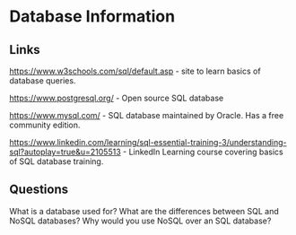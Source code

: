 # Database Information

## Links

https://www.w3schools.com/sql/default.asp - site to learn basics of database queries.

https://www.postgresql.org/ - Open source SQL database

https://www.mysql.com/ - SQL database maintained by Oracle.  Has a free community edition.

https://www.linkedin.com/learning/sql-essential-training-3/understanding-sql?autoplay=true&u=2105513 - LinkedIn Learning course covering basics of SQL database training.


## Questions

What is a database used for?
What are the differences between SQL and NoSQL databases?
Why would you use NoSQL over an SQL database?
